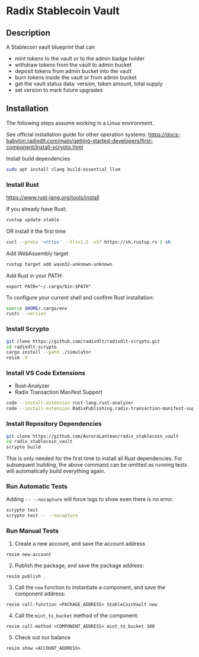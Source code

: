 # Radix Stablecoin Vault

## Description

A Stablecoin vault blueprint that can

- mint tokens to the vault or to the admin badge holder
- withdraw tokens from the vault to admin bucket
- deposit tokens from admin bucket into the vault
- burn tokens inside the vault or from admin bucket
- get the vault status data: version, token amount, total supply
- set version to mark future upgrades

## Installation

The following steps assume working in a Linux environment.

See official installation guide for other operation systems:
https://docs-babylon.radixdlt.com/main/getting-started-developers/first-component/install-scrypto.html

Install build dependencies

```bash
sudo apt install clang build-essential llvm
```

### Install Rust

https://www.rust-lang.org/tools/install

If you already have Rust:

```bash
rustup update stable
```

OR install it the first time

```bash
curl --proto '=https' --tlsv1.2 -sSf https://sh.rustup.rs | sh
```

Add WebAssembly target

```bash
rustup target add wasm32-unknown-unknown
```

Add Rust in your PATH:

```
export PATH="~/.cargo/bin:$PATH"
```

To configure your current shell and confirm Rust installation:

```bash
source $HOME/.cargo/env
rustc --version
```

### Install Scrypto

```bash
git clone https://github.com/radixdlt/radixdlt-scrypto.git
cd radixdlt-scrypto
cargo install --path ./simulator
resim -V
```

### Install VS Code Extensions

- Rust-Analyzer
- Radix Transaction Manifest Support

```bash
code --install-extension rust-lang.rust-analyzer
code --install-extension RadixPublishing.radix-transaction-manifest-support
```

### Install Repository Dependencies

```bash
git clone https://github.com/AuroraLantean/radix_stablecoin_vault
cd radix_stablecoin_vault
scrypto build
```

This is only needed for the first time to install all Rust dependencies. For subsequent building, the above command can be omitted as running tests will automatically build everything again.

### Run Automatic Tests

Adding `-- --nocapture` will force logs to show even there is no error.

```bash
scrypto test
scrypto test -- --nocapture
```

### Run Manual Tests

1. Create a new account, and save the account address

```
resim new-account
```

2. Publish the package, and save the package address:

```
resim publish .
```

3. Call the `new` function to instantiate a component, and save the component address:

```
resim call-function <PACKAGE_ADDRESS> StableCoinVault new
```

4. Call the `mint_to_bucket` method of the component:

```
resim call-method <COMPONENT_ADDRESS> mint_to_bucket 100
```

5. Check out our balance

```
resim show <ACCOUNT_ADDRESS>
```
